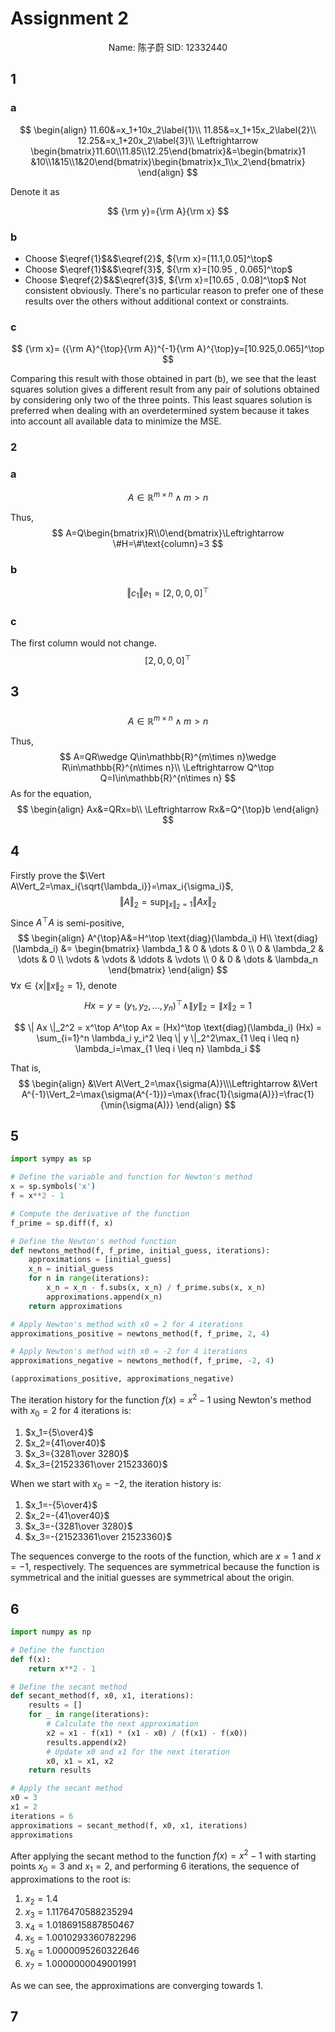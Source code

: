 # Assignment 2

<center>Name: 陈子蔚	SID: 12332440</center>

## 1

### a

$$
\begin{align}
11.60&=x_1+10x_2\label{1}\\
11.85&=x_1+15x_2\label{2}\\
12.25&=x_1+20x_2\label{3}\\
\Leftrightarrow \begin{bmatrix}11.60\\11.85\\12.25\end{bmatrix}&=\begin{bmatrix}1 &10\\1&15\\1&20\end{bmatrix}\begin{bmatrix}x_1\\x_2\end{bmatrix}
\end{align}
$$

Denote it as

$$
{\rm y}={\rm A}{\rm x}
$$

### b

- Choose $\eqref{1}$&$\eqref{2}$, ${\rm x}=[11.1,0.05]^\top$
- Choose $\eqref{1}$&$\eqref{3}$, ${\rm x}=[10.95 ,  0.065]^\top$
- Choose $\eqref{2}$&$\eqref{3}$, ${\rm x}=[10.65 ,  0.08]^\top$
Not consistent obviously. There's no particular reason to prefer one of these results over the others without additional context or constraints.

### c

$$
{\rm x}= ({\rm A}^{\top}{\rm A})^{-1}{\rm A}^{\top}y=[10.925,0.065]^\top
$$

Comparing this result with those obtained in part (b), we see that the least squares solution gives a different result from any pair of solutions obtained by considering only two of the three points. This least squares solution is preferred when dealing with an overdetermined system because it takes into account all available data to minimize the MSE.

### 2

### a

$$
A\in \mathbb{R}^{m\times n}\wedge m>n
$$

Thus,
$$
A=Q\begin{bmatrix}R\\0\end{bmatrix}\Leftrightarrow \#H=\#\text{column}=3
$$

### b

$$
\Vert c_1\Vert e_1=[2,0,0,0]^\top
$$

### c

The first column would not change.
$$
[2,0,0,0]^\top
$$

## 3

### 

$$
A\in \mathbb{R}^{m\times n}\wedge m>n
$$

Thus,
$$
A=QR\wedge Q\in\mathbb{R}^{m\times n}\wedge R\in\mathbb{R}^{n\times n}\\
\Leftrightarrow Q^\top Q=I\in\mathbb{R}^{n\times n}
$$
As for the equation,
$$
\begin{align}
Ax&=QRx=b\\
\Leftrightarrow Rx&=Q^{\top}b
\end{align}
$$

## 4

Firstly prove the $\Vert A\Vert_2=\max_i{\sqrt{\lambda_i}}=\max_i{\sigma_i}$,
$$
\Vert A\Vert_2=\sup_{\Vert x\Vert_2=1}{\Vert Ax\Vert_2}
$$
Since $A^{\top}A$ is semi-positive,
$$
\begin{align}
A^{\top}A&=H^\top \text{diag}(\lambda_i) H\\
\text{diag}(\lambda_i) &=
\begin{bmatrix}
\lambda_1 & 0 & \dots & 0 \\
0 & \lambda_2 & \dots & 0 \\
\vdots & \vdots & \ddots & \vdots \\
0 & 0 & \dots & \lambda_n
\end{bmatrix}
\end{align}
$$
$\forall x \in \{ x | \| x \|_2 = 1 \}$, denote 
$$
Hx = y = (y_1, y_2, ..., y_n)^\top\wedge \| y \|_2 = \| x \|_2 = 1
$$

$$
\| Ax \|_2^2 = x^\top A^\top Ax = (Hx)^\top \text{diag}(\lambda_i) (Hx) = \sum_{i=1}^n \lambda_i y_i^2 \leq \| y \|_2^2\max_{1 \leq i \leq n} \lambda_i=\max_{1 \leq i \leq n} \lambda_i
$$

That is, 
$$
\begin{align}
&\Vert A\Vert_2=\max{\sigma(A)}\\\Leftrightarrow &\Vert A^{-1}\Vert_2=\max{\sigma(A^{-1})}=\max{\frac{1}{\sigma(A)}}=\frac{1}{\min{\sigma(A)}}
\end{align}
$$

## 5

```python
import sympy as sp

# Define the variable and function for Newton's method
x = sp.symbols('x')
f = x**2 - 1

# Compute the derivative of the function
f_prime = sp.diff(f, x)

# Define the Newton's method function
def newtons_method(f, f_prime, initial_guess, iterations):
    approximations = [initial_guess]
    x_n = initial_guess
    for n in range(iterations):
        x_n = x_n - f.subs(x, x_n) / f_prime.subs(x, x_n)
        approximations.append(x_n)
    return approximations

# Apply Newton's method with x0 = 2 for 4 iterations
approximations_positive = newtons_method(f, f_prime, 2, 4)

# Apply Newton's method with x0 = -2 for 4 iterations
approximations_negative = newtons_method(f, f_prime, -2, 4)

(approximations_positive, approximations_negative)

```



The iteration history for the function $f(x)=x^2-1$ using Newton's method with $x_0=2$ for 4 iterations is:

1. $x_1={5\over4}$
2. $x_2={41\over40}$
3. $x_3={3281\over 3280}$
4. $x_3={21523361\over 21523360}$

When we start with $x_0=-2$, the iteration history is:

1. $x_1=-{5\over4}$
2. $x_2=-{41\over40}$
3. $x_3=-{3281\over 3280}$
4. $x_3=-{21523361\over 21523360}$

The sequences converge to the roots of the function, which are $x=1$ and $x=-1$, respectively. The sequences are symmetrical because the function is symmetrical and the initial guesses are symmetrical about the origin.

## 6

```python
import numpy as np

# Define the function
def f(x):
    return x**2 - 1

# Define the secant method
def secant_method(f, x0, x1, iterations):
    results = []
    for _ in range(iterations):
        # Calculate the next approximation
        x2 = x1 - f(x1) * (x1 - x0) / (f(x1) - f(x0))
        results.append(x2)
        # Update x0 and x1 for the next iteration
        x0, x1 = x1, x2
    return results

# Apply the secant method
x0 = 3
x1 = 2
iterations = 6
approximations = secant_method(f, x0, x1, iterations)
approximations
```

After applying the secant method to the function $f(x)=x^2-1$ with starting points $x_0=3$ and $x_1=2$, and performing 6 iterations, the sequence of approximations to the root is:

1. $x_2=1.4$
2. $x_3=1.1176470588235294$
3. $x_4=1.0186915887850467$
4. $x_5=1.0010293360782296$
5. $x_6=1.0000095260322646$
6. $x_7=1.0000000049001991$

As we can see, the approximations are converging towards $1$.

## 7

